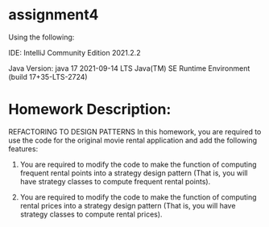 # assignment4

Using the following:

IDE: IntelliJ Community Edition 2021.2.2

Java Version: java 17 2021-09-14 LTS
Java(TM) SE Runtime Environment (build 17+35-LTS-2724)

# Homework Description:
REFACTORING TO DESIGN PATTERNS
In this homework, you are required to use the code for 
the original movie rental application and add the following features:

1. You are required to modify the code to make the function of computing
frequent rental points into a strategy design pattern
(That is, you will have strategy classes to compute frequent rental points).


2. You are required to modify the code to make the function of computing 
rental prices into a strategy design pattern 
(That is, you will have strategy classes to compute rental prices).